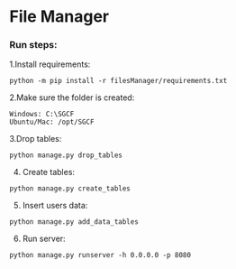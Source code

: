 # File Manager

### Run steps:

1.Install requirements: <br>
```
python -m pip install -r filesManager/requirements.txt
```

2.Make sure the folder is created: <br>
```
Windows: C:\SGCF
Ubuntu/Mac: /opt/SGCF
```

3.Drop tables: <br>
```
python manage.py drop_tables
```

4. Create tables: <br>
```
python manage.py create_tables
```
5. Insert users data: <br>
```
python manage.py add_data_tables
```
6. Run server: <br> 
```
python manage.py runserver -h 0.0.0.0 -p 8080
```
